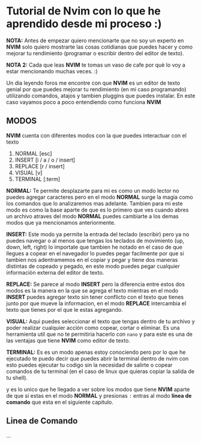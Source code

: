 # Tutorial de Nvim con lo que he aprendido desde mi proceso :)
**NOTA:** Antes de empezar quiero mencionarte que no soy un experto en **NVIM** solo quiero mostrarte las cosas
cotidianas que puedes hacer y como mejorar tu rendimiento (programar o escribir dentro del editor de texto).

**NOTA 2:** Cada que leas **NVIM** te tomas un vaso de cafe por què lo voy a estar mencionando muchas veces. :)

Un dia leyendo foros me encontre con que **NVIM** es un editor de texto genial por que puedes mejorar tu 
rendimiento (en mi caso programando) utilizando comandos, atajos y tambien pluggins que puedes instalar.
En este caso vayamos poco a poco entendiendo como funciona **NVIM**

## MODOS
**NVIM** cuenta con diferentes modos con la que puedes interactuar con el texto
1. NORMAL   \[esc\]
2. INSERT   \[i / a / o / insert\]
4. REPLACE  \[r / insert\]
5. VISUAL   \[v\]
6. TERMINAL \[:term\]

**NORMAL:** Te permite desplazarte para mi es como un modo lector no puedes agregar caracteres
pero en el modo **NORMAL** surge la magia como los comandos que lo analizaremos mas adelante.
Tambien para mi este modo es como la base aparte de que es lo primero que ves cuando abres un archivo
atraves del modo **NORMAL** puedes cambiarte a los demas modos que ya mencionamos anteriormente.

**INSERT:** Este modo ya permite la entrada del teclado (escribir) pero ya no puedes navegar o al menos que 
tengas los teclados de movimiento (up, down, left, right) lo importate que tambien he notado en el caso de 
que llegues a copear en el navegador lo puedes pegar facilmente por que si tambien nos adentramemos en el copiar
y pegar y tiene dos maneras distintas de copeado y pegado, en este modo puedes pegar cualquier informaciòn
externa del editor de texto.

**REPLACE:** Se parece al modo **INSERT** pero la diferencia entre estos dos modos es la manera en la que
se agrega el texto mientras en el modo **INSERT** puedes agregar texto sin tener conflicto con el texto que tienes
junto por que mueve la informacion, en el modo **REPLACE** intercambia el texto que tienes por el que le estas
agregando.

**VISUAL:** Aqui puedes seleccionar el texto que tengas dentro de tu archivo y poder realizar cualquier acciòn
como copear, cortar o eliminar. Es una herramienta util que no te permitiria hacerlo con `nano` y para este es una
de las ventajas que tiene **NVIM** como editor de texto.

**TERMINAL:** Es es un modo apenas estoy conociendo pero por lo que he ejecutado te puedo decir que puedes
abrir la terminal dentro de nvim con esto puedes ejecutar tu codigo sin la necesidad de salirte o copear
comandos de tu terminal (en el caso de linux que quieras copiar la salida de tu shell).

y es lo unico que he llegado a ver sobre los modos que tiene **NVIM** aparte de que si estas en el modo **NORMAL**
y presionas `:` entras al modo **linea de comando** que esta en el siguiente capitulo.

## Linea de Comando
...

